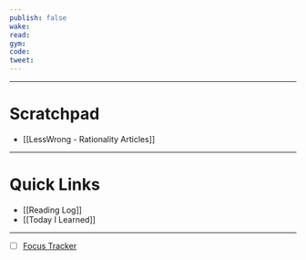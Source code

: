 ```yaml
---
publish: false
wake:
read:
gym:
code:
tweet:
---
```

***
# Scratchpad
- [[LessWrong - Rationality Articles]]



---
# Quick Links
- [[Reading Log]]
- [[Today I Learned]]
***
- [ ] [Focus Tracker](https://docs.google.com/spreadsheets/d/18ZL9CSRxE2z7pTKcaPGe3749GMO9Ov2UjVsRMQqShBk/edit#gid=696776801)